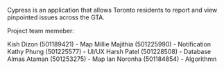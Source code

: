 Cypress is an application that allows Toronto residents to report and view pinpointed issues across the GTA.

Project team memeber:

Kish Dizon (501189421) - Map
Millie Majithia (501225990) - Notification
Kathy Phung (501225577) - UI/UX
Harsh Patel (501228508) - Database
Almas Ataman (501253275) - Map
Ian Noronha (501184854) - Algorithmn 
